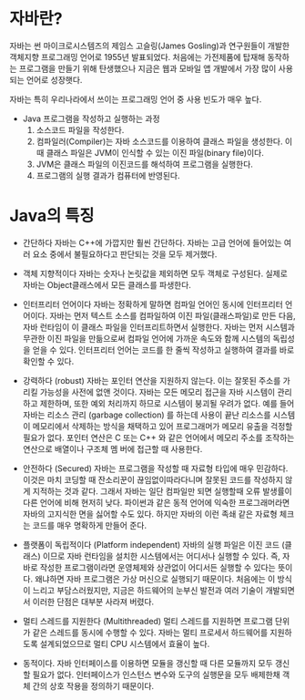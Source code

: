 # 자바란?
자바는 썬 마이크로시스템즈의 제임스 고슬링(James Gosling)과 연구원들이 개발한 객체지향 프로그래밍 언어로 1955년 발표되었다.
처음에는 가전제품에 탑재해 동작하는 프로그램을 만들기 위해 탄생했으나 지금은 웹과 모바일 앱 개발에서 가장 많이 사용되는 언어로 성장햇다.

자바는 특히 우리나라에서 쓰이는 프로그래밍 언어 중 사용 빈도가 매우 높다. 
- Java 프로그램을 작성하고 실행하는 과정
	1. 소스코드 파일을 작성한다.
	2. 컴파일러(Compiler)는 자바 소스코드를 이용하여 클래스 파일을 생성한다.
		이때 클래스 파일은 JVM이 인식할 수 있는 이진 파일(binary file)이다.
	3. JVM은 클래스 파일의 이진코드를 해석하여 프로그램을 실행한다.
	4. 프로그램의 실행 결과가 컴퓨터에 반영된다.
# Java의 특징
- 간단하다
	자바는 C++에 가깝지만 훨씬 간단하다. 자바는 고급 언어에 들어있는 여러 요소 중에서 불필요하다고 판단되는 것을 모두 제거했다.
- 객체 지향적이다
	자바는 숫자나 논릿값을 제외하면 모두 객체로 구성된다. 실제로 자바는 Object클래스에서 모든 클래스를 파생한다.
- 인터프리터 언어이다
	자바는 정확하게 말하면 컴파일 언어인 동시에 인터프리터 언어이다. 자바는 먼저 텍스트 소스를 컴파일하여 이진 파일(클래스파일)로 만든 다음, 자바 런타임이 이 클래스 파일을 인터프리트하면서 실행한다. 자바는 먼저 시스템과 무관한 이진 파일을 만듦으로써 컴파일 언어에 가까운 속도와 함께 시스템의 독립성을 얻을 수 있다.
	인터프리터 언어는 코드를 한 줄씩 작성하고 실행하여 결과를 바로 확인할 수 있다.
- 강력하다 (robust)
	자바는 포인터 연산을 지원하지 않는다. 이는 잘못된 주소를 가리킬 가능성을 사전에 없앤 것이다. 자바는 모든 메모리 접근을 자바 시스템이 관리하고 제한하며, 또한 예외 처리까지 하므로 시스템이 붕괴될 우려가 없다. 예를 들어 자바는 리소스 관리 (garbage collection) 를 하는데 사용이 끝난 리소스를 시스템이 메모리에서 삭제하는 방식을 채택하고 있어 프로그래머가 메모리 유출을 걱정할 필요가 없다.
	포인터 연산은 C 또는 C++ 와 같은 언어에서 메모리 주소를 조작하는 연산으로 배열이나 구조체 멤
	버에 접근할 때 사용한다.
- 안전하다 (Secured)
	자바는 프로그램을 작성할 때 자료형 타입에 매우 민감하다. 이것은 마치 코딩할 때 잔소리꾼이 끊임없이따라다니며 잘못된 코드를 작성하지 않게 지적하는 것과 같다. 그래서 자바는 일단 컴파일만 되면 실행할때 오류 발생률이 다른 언어에 비해 현저히 낮다. 파이썬과 같은 동적 언어에 익숙한 프로그래머라면 자바의 고지식한 면을 싫어할 수도 있다. 하지만 자바의 이런 족쇄 같은 자료형 체크는 코드를 매우 명확하게 만들어 준다.

- 플랫폼이 독립적이다 (Platform independent)
	자바의 실행 파일은 이진 코드 (클래스) 이므로 자바 런타임을 설치한 시스템에서는 어디서나 실행할 수 있다. 즉, 자바로 작성한 프로그램이라면 운영체제와 상관없이 어디서든 실행할 수 있다는 뜻이다. 왜냐하면 자바 프로그램은 가상 머신으로 실행되기 때문이다. 처음에는 이 방식이 느리고 부담스러웠지만, 지금은 하드웨어의 눈부신 발전과 여러 기술이 개발되면서 이러한 단점은 대부분 사라져 버렸다.
- 멀티 스레드를 지원한다 (Multithreaded)
	멀티 스레드를 지원하면 프로그램 단위가 같은 스레드를 동시에 수행할 수 있다. 자바는 멀티 프로세서 하드웨어를 지원하도록 설계되었으므로 멀티 CPU 시스템에서 효율이 높다.
- 동적이다.
	자바 인터페이스를 이용하면 모듈을 갱신할 때 다른 모듈까지 모두 갱신할 필요가 없다. 
	인터페이스가 인스턴스 변수와 도구의 실행문을 모두 배제한채 객체 간의 상호 작용을 정의하기 때문이다.